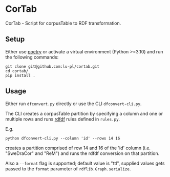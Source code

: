 # CorTab

CorTab - Script for corpusTable to RDF transformation.

## Setup

Either use [poetry](https://python-poetry.org/) or activate a virtual environment (Python >=3.10) and run the following commands:

```shell
git clone git@github.com:lu-pl/cortab.git
cd cortab/
pip install .
```

## Usage

Either run `dfconvert.py` directly or use the CLI `dfconvert-cli.py`.

The CLI creates a corpusTable partition by specifying a column and one or multiple rows and runs [rdfdf](https://github.com/lu-pl/rdfdf) rules defined in `rules.py`.

E.g.
```shell
python dfconvert-cli.py --column 'id' --rows 14 16
```

creates a partition comprised of row 14 and 16 of the 'id' column (i.e. "SweDraCor" and "ReM") and runs the rdfdf conversion on that partition.

Also a `--format` flag is supported; default value is "ttl", supplied values gets passed to the `format` parameter of `rdflib.Graph.serialize`.
